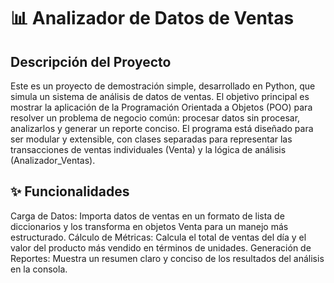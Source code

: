 # 📊 Analizador de Datos de Ventas

## Descripción del Proyecto
Este es un proyecto de demostración simple, desarrollado en Python, que simula un sistema de análisis de datos de ventas. El objetivo principal es mostrar la aplicación de la Programación Orientada a Objetos (POO) para resolver un problema de negocio común: procesar datos sin procesar, analizarlos y generar un reporte conciso.
El programa está diseñado para ser modular y extensible, con clases separadas para representar las transacciones de ventas individuales (Venta) y la lógica de análisis (Analizador_Ventas).

## ✨ Funcionalidades
Carga de Datos: Importa datos de ventas en un formato de lista de diccionarios y los transforma en objetos Venta para un manejo más estructurado.
Cálculo de Métricas: Calcula el total de ventas del día y el valor del producto más vendido en términos de unidades.
Generación de Reportes: Muestra un resumen claro y conciso de los resultados del análisis en la consola.

